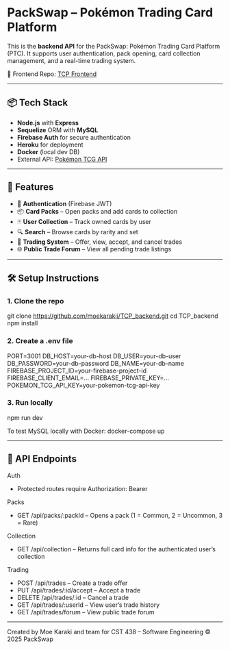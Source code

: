 # PackSwap – Pokémon Trading Card Platform

This is the **backend API** for the PackSwap: Pokémon Trading Card Platform (PTC). It supports user authentication, pack opening, card collection management, and a real-time trading system.

🔗 Frontend Repo: [TCP Frontend](https://github.com/Jaden-B11/TCP_frontend)

---

## 📦 Tech Stack

- **Node.js** with **Express**
- **Sequelize** ORM with **MySQL**
- **Firebase Auth** for secure authentication
- **Heroku** for deployment
- **Docker** (local dev DB)
- External API: [Pokémon TCG API](https://pokemontcg.io/)

---

## 🚀 Features

- 🔐 **Authentication** (Firebase JWT)
- 📦 **Card Packs** – Open packs and add cards to collection
- 🃏 **User Collection** – Track owned cards by user
- 🔍 **Search** – Browse cards by rarity and set
- 🔄 **Trading System** – Offer, view, accept, and cancel trades
- 🌐 **Public Trade Forum** – View all pending trade listings

---

## 🛠️ Setup Instructions

### 1. Clone the repo

git clone https://github.com/moekarakii/TCP_backend.git
cd TCP_backend
npm install

### 2. Create a .env file
PORT=3001
DB_HOST=your-db-host
DB_USER=your-db-user
DB_PASSWORD=your-db-password
DB_NAME=your-db-name
FIREBASE_PROJECT_ID=your-firebase-project-id
FIREBASE_CLIENT_EMAIL=...
FIREBASE_PRIVATE_KEY=...
POKEMON_TCG_API_KEY=your-pokemon-tcg-api-key

### 3. Run locally
npm run dev

To test MySQL locally with Docker:
docker-compose up

---

## 🧪 API Endpoints

Auth
- Protected routes require Authorization: Bearer <FirebaseToken>

Packs
- GET /api/packs/:packId – Opens a pack (1 = Common, 2 = Uncommon, 3 = Rare)

Collection
- GET /api/collection – Returns full card info for the authenticated user’s collection

Trading
- POST /api/trades – Create a trade offer
- PUT /api/trades/:id/accept – Accept a trade
- DELETE /api/trades/:id – Cancel a trade
- GET /api/trades/:userId – View user’s trade history
- GET /api/trades/forum – View public trade forum

---



Created by Moe Karaki and team for CST 438 – Software Engineering
© 2025 PackSwap
